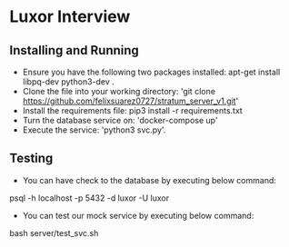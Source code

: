 # Luxor Interview

## Installing and Running

* Ensure you have the following two packages installed: apt-get install libpq-dev python3-dev .
* Clone the file into your working directory: 'git clone https://github.com/felixsuarez0727/stratum_server_v1.git'
* Install the requirements file: pip3 install -r requirements.txt
* Turn the database service on: 'docker-compose up'
* Execute the service: 'python3 svc.py'.

## Testing

* You can have check to the database by executing below command:

psql -h localhost -p 5432 -d luxor -U luxor

* You can test our mock service by executing below command:

bash server/test_svc.sh

